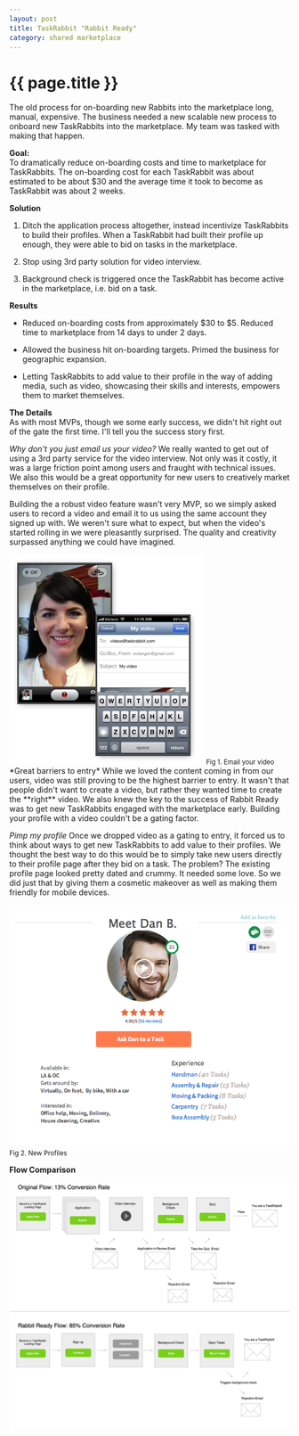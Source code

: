 ```yaml
---
layout: post
title: TaskRabbit "Rabbit Ready" 
category: shared marketplace
---
```


{{ page.title }}
================


The old process for on-boarding new Rabbits into the marketplace long, manual, expensive.  The business needed a new scalable new process to onboard new TaskRabbits into the marketplace. My team was tasked with making that happen. 


**Goal:**   
To dramatically reduce on-boarding costs and time to marketplace for TaskRabbits. The on-boarding cost for each TaskRabbit was about estimated to be about $30 and the average time it took to become as TaskRabbit was about 2 weeks.

**Solution**

1. Ditch the application process altogether, instead incentivize TaskRabbits to build their profiles. When a TaskRabbit had built their profile up enough, they were able to bid on tasks in the marketplace. 

2. Stop using 3rd party solution for video interview. 

3. Background check is triggered once the TaskRabbit has become active in the marketplace, i.e. bid on a task. 

**Results**

* Reduced on-boarding costs from approximately $30 to $5. Reduced time to marketplace from 14 days to under 2 days.     

* Allowed the business hit on-boarding targets.  Primed the business for geographic expansion.  

* Letting TaskRabbits to add value to their profile in the way of adding media, such as video, showcasing their skills and interests, empowers them to market themselves.   

**The Details**  
As with most MVPs, though we some early success, we didn't hit right out of the gate the first time. I'll tell you the success story first. 

*Why don't you just email us your video?* We really wanted to get out of using a 3rd party service for the video interview. Not only was it costly, it was a large friction point among users and fraught with technical issues. We also this would be a great opportunity for new users to creatively market themselves on their profile. 

Building the a robust video feature wasn't very MVP, so we simply asked users to record a video and email it to us using the same account they signed up with. We weren't sure what to expect, but when the video's started rolling in we were pleasantly surprised. The quality and creativity surpassed anything we could have imagined. 

<div class="well thumbnail">
<img class="" src="/images/examples/tr_email_video.png" title="Rabbit Ready Email Video UI"/>
<small>Fig 1. Email your video</small>
</div>
*Great barriers to entry* While we loved the content coming in from our users, video was still proving to be the highest barrier to entry. It wasn't that people didn't want to create a video, but rather they wanted time to create the **right** video. We also knew the key to the success of Rabbit Ready was to get new TaskRabbits engaged with the marketplace early. Building your profile with a video couldn't be a gating factor. 

*Pimp my profile* Once we dropped video as a gating to entry, it forced us to think about ways to get new TaskRabbits to add value to their profiles. We thought the best way to do this would be to simply take new users directly to their profile page after they bid on a task. The problem? The existing profile page looked pretty dated and crummy. It needed some love. So we did just that by giving them a cosmetic makeover as well as making them friendly for mobile devices.   
<div class="well thumbnail">
<img class="" src="/images/examples/tr_profile.png" title="Rabbit Ready Profile"/>
<small>Fig 2. New Profiles</small>
</div>

**Flow Comparison**

<img class="thumbnail" src="/images/examples/tr-onboarding-og.png" title="TaskRabbit On-boarding Original Flow"/>
<br />
